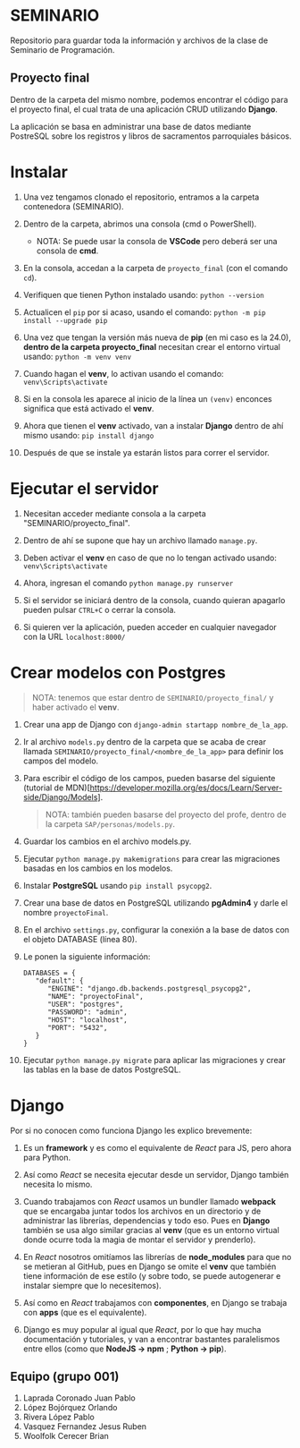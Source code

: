 # SEMINARIO

Repositorio para guardar toda la información y archivos de la clase de Seminario de Programación.

## Proyecto final

Dentro de la carpeta del mismo nombre, podemos encontrar el código para el proyecto final, el cual trata de una aplicación CRUD utilizando **Django**.

La aplicación se basa en administrar una base de datos mediante PostreSQL sobre los registros y libros de sacramentos parroquiales básicos.

# Instalar

1. Una vez tengamos clonado el repositorio, entramos a la carpeta contenedora (SEMINARIO).

2. Dentro de la carpeta, abrimos una consola (cmd o PowerShell).

   - NOTA: Se puede usar la consola de **VSCode** pero deberá ser una consola de **cmd**.

3. En la consola, accedan a la carpeta de `proyecto_final` (con el comando `cd`).

4. Verifiquen que tienen Python instalado usando: `python --version`

5. Actualicen el `pip` por si acaso, usando el comando: `python -m pip install --upgrade pip`

6. Una vez que tengan la versión más nueva de **pip** (en mi caso es la 24.0), **dentro de la carpeta proyecto_final** necesitan crear el entorno virtual usando: `python -m venv venv`

7. Cuando hagan el **venv**, lo activan usando el comando: `venv\Scripts\activate`

8. Si en la consola les aparece al inicio de la línea un `(venv)` enconces significa que está activado el **venv**.

9. Ahora que tienen el **venv** activado, van a instalar **Django** dentro de ahí mismo usando: `pip install django`

10. Después de que se instale ya estarán listos para correr el servidor.

# Ejecutar el servidor

1. Necesitan acceder mediante consola a la carpeta "SEMINARIO/proyecto_final".

2. Dentro de ahí se supone que hay un archivo llamado `manage.py`.

3. Deben activar el **venv** en caso de que no lo tengan activado usando: `venv\Scripts\activate`

4. Ahora, ingresan el comando `python manage.py runserver`

5. Si el servidor se iniciará dentro de la consola, cuando quieran apagarlo pueden pulsar `CTRL+C` o cerrar la consola.

6. Si quieren ver la aplicación, pueden acceder en cualquier navegador con la URL `localhost:8000/`

# Crear modelos con Postgres

> NOTA: tenemos que estar dentro de `SEMINARIO/proyecto_final/` y haber activado el **venv**.

1. Crear una app de Django con `django-admin startapp nombre_de_la_app`.

2. Ir al archivo `models.py` dentro de la carpeta que se acaba de crear llamada `SEMINARIO/proyecto_final/<nombre_de_la_app>` para definir los campos del modelo.

3. Para escribir el código de los campos, pueden basarse del siguiente (tutorial de MDN)[https://developer.mozilla.org/es/docs/Learn/Server-side/Django/Models].

   > NOTA: también pueden basarse del proyecto del profe, dentro de la carpeta `SAP/personas/models.py`.

4. Guardar los cambios en el archivo models.py.

5. Ejecutar `python manage.py makemigrations` para crear las migraciones basadas en los cambios en los modelos.

6. Instalar **PostgreSQL** usando `pip install psycopg2`.

7. Crear una base de datos en PostgreSQL utilizando **pgAdmin4** y darle el nombre `proyectoFinal`.

8. En el archivo `settings.py`, configurar la conexión a la base de datos con el objeto DATABASE (línea 80).

9. Le ponen la siguiente información:

   ```
   DATABASES = {
      "default": {
         "ENGINE": "django.db.backends.postgresql_psycopg2",
         "NAME": "proyectoFinal",
         "USER": "postgres",
         "PASSWORD": "admin",
         "HOST": "localhost",
         "PORT": "5432",
      }
   }
   ```

10. Ejecutar `python manage.py migrate` para aplicar las migraciones y crear las tablas en la base de datos PostgreSQL.

# Django

Por si no conocen como funciona Django les explico brevemente:

1. Es un **framework** y es como el equivalente de _React_ para JS, pero ahora para Python.

2. Así como _React_ se necesita ejecutar desde un servidor, Django también necesita lo mismo.

3. Cuando trabajamos con _React_ usamos un bundler llamado **webpack** que se encargaba juntar todos los archivos en un directorio
   y de administrar las librerías, dependencias y todo eso. Pues en **Django** también se usa algo similar gracias al **venv** (que es un entorno virtual donde ocurre toda la magia de montar el servidor y prenderlo).

4. En _React_ nosotros omitíamos las librerías de **node_modules** para que no se metieran al GitHub, pues en Django se omite el **venv** que también tiene información de ese estilo
   (y sobre todo, se puede autogenerar e instalar siempre que lo necesitemos).

5. Así como en _React_ trabajamos con **componentes**, en Django se trabaja con **apps** (que es el equivalente).

6. Django es muy popular al igual que _React_, por lo que hay mucha documentación y tutoriales, y van a encontrar bastantes paralelismos entre ellos (como que **NodeJS -> npm** ; **Python -> pip**).

## Equipo (grupo 001)

1. Laprada Coronado Juan Pablo
2. López Bojórquez Orlando
3. Rivera López Pablo
4. Vasquez Fernandez Jesus Ruben
5. Woolfolk Cerecer Brian
